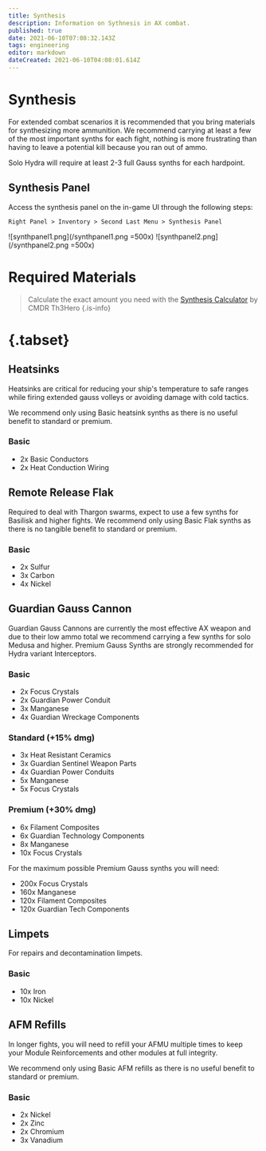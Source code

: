 ```yaml
---
title: Synthesis
description: Information on Sythnesis in AX combat.
published: true
date: 2021-06-10T07:08:32.143Z
tags: engineering
editor: markdown
dateCreated: 2021-06-10T04:08:01.614Z
---
```


# Synthesis
For extended combat scenarios it is recommended that you bring materials for synthesizing more ammunition. We recommend carrying at least a few of the most important synths for each fight, nothing is more frustrating than having to leave a potential kill because you ran out of ammo.

Solo Hydra will require at least 2-3 full Gauss synths for each hardpoint.

## Synthesis Panel

Access the synthesis panel on the in-game UI through the following steps:

`Right Panel > Inventory > Second Last Menu > Synthesis Panel`

![synthpanel1.png](/synthpanel1.png =500x)
![synthpanel2.png](/synthpanel2.png =500x)

# Required Materials
> Calculate the exact amount you need with the [Synthesis Calculator](/en/synthesiscalculator) by CMDR Th3Hero
{.is-info}
# {.tabset}
## Heatsinks

Heatsinks are critical for reducing your ship's temperature to safe ranges while firing extended gauss volleys or avoiding damage with cold tactics.

We recommend only using Basic heatsink synths as there is no useful benefit to standard or premium.

### Basic
- 2x Basic Conductors 
- 2x Heat Conduction Wiring 

## Remote Release Flak
Required to deal with Thargon swarms, expect to use a few synths for Basilisk and higher fights.
We recommend only using Basic Flak synths as there is no tangible benefit to standard or premium.

### Basic

- 2x Sulfur 
- 3x Carbon 
- 4x Nickel 

## Guardian Gauss Cannon
Guardian Gauss Cannons are currently the most effective AX weapon and due to their low ammo total we recommend carrying a few synths for solo Medusa and higher.
Premium Gauss Synths are strongly recommended for Hydra variant Interceptors.

### Basic 

- 2x Focus Crystals 
- 2x Guardian Power Conduit 
- 3x Manganese 
- 4x Guardian Wreckage Components 

### Standard (+15% dmg) 

- 3x Heat Resistant Ceramics 
- 3x Guardian Sentinel Weapon Parts 
- 4x Guardian Power Conduits
- 5x Manganese 
- 5x Focus Crystals

### Premium (+30% dmg) 

- 6x Filament Composites
- 6x Guardian Technology Components 
- 8x Manganese 
- 10x Focus Crystals 

For the maximum possible Premium Gauss synths you will need:

- 200x Focus Crystals
- 160x Manganese
- 120x Filament Composites
- 120x Guardian Tech Components

## Limpets
For repairs and decontamination limpets.

### Basic
- 10x Iron
- 10x Nickel

## AFM Refills
In longer fights, you will need to refill your AFMU multiple times to keep your Module Reinforcements and other modules at full integrity.

We recommend only using Basic AFM refills as there is no useful benefit to standard or premium.

### Basic
- 2x Nickel
- 2x Zinc
- 2x Chromium
- 3x Vanadium

